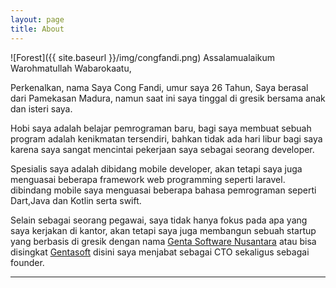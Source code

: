 ```yaml
---
layout: page
title: About
---
```

![Forest]({{ site.baseurl }}/img/congfandi.png)
Assalamualaikum Warohmatullah Wabarokaatu, 

Perkenalkan, nama Saya Cong Fandi, umur saya 26 Tahun, Saya berasal dari Pamekasan Madura, namun saat ini saya tinggal di gresik bersama anak dan isteri saya. 

Hobi saya adalah belajar pemrograman baru, bagi saya membuat sebuah program adalah kenikmatan tersendiri, bahkan tidak ada hari libur bagi saya karena saya sangat mencintai pekerjaan saya sebagai seorang developer.

Spesialis saya adalah dibidang mobile developer, akan tetapi saya juga menguasai beberapa framework web programming seperti laravel. dibindang mobile saya menguasai beberapa bahasa pemrograman seperti Dart,Java dan Kotlin serta swift.

Selain sebagai seorang pegawai, saya tidak hanya fokus pada apa yang saya kerjakan di kantor, akan tetapi saya juga membangun sebuah startup yang berbasis di gresik dengan nama [Genta Software Nusantara](https://gentasoft.com) atau bisa disingkat [Gentasoft](https://gentasoft.com) disini saya menjabat sebagai CTO sekaligus sebagai founder.

---

